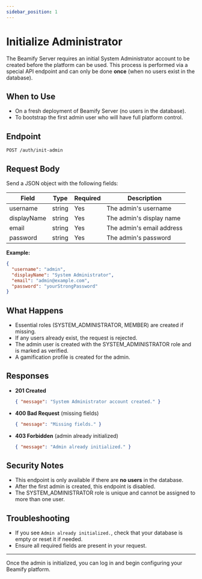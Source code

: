 ```yaml
---
sidebar_position: 1
---
```


# Initialize Administrator

The Beamify Server requires an initial System Administrator account to be created before the platform can be used. This process is performed via a special API endpoint and can only be done **once** (when no users exist in the database).

## When to Use
- On a fresh deployment of Beamify Server (no users in the database).
- To bootstrap the first admin user who will have full platform control.

## Endpoint

`POST /auth/init-admin`

## Request Body
Send a JSON object with the following fields:

| Field        | Type   | Required | Description                       |
|--------------|--------|----------|-----------------------------------|
| username     | string | Yes      | The admin's username              |
| displayName  | string | Yes      | The admin's display name          |
| email        | string | Yes      | The admin's email address         |
| password     | string | Yes      | The admin's password              |

**Example:**
```json
{
  "username": "admin",
  "displayName": "System Administrator",
  "email": "admin@example.com",
  "password": "yourStrongPassword"
}
```

## What Happens
- Essential roles (SYSTEM_ADMINISTRATOR, MEMBER) are created if missing.
- If any users already exist, the request is rejected.
- The admin user is created with the SYSTEM_ADMINISTRATOR role and is marked as verified.
- A gamification profile is created for the admin.

## Responses

- **201 Created**
  ```json
  { "message": "System Administrator account created." }
  ```
- **400 Bad Request** (missing fields)
  ```json
  { "message": "Missing fields." }
  ```
- **403 Forbidden** (admin already initialized)
  ```json
  { "message": "Admin already initialized." }
  ```

## Security Notes
- This endpoint is only available if there are **no users** in the database.
- After the first admin is created, this endpoint is disabled.
- The SYSTEM_ADMINISTRATOR role is unique and cannot be assigned to more than one user.

## Troubleshooting
- If you see `Admin already initialized.`, check that your database is empty or reset it if needed.
- Ensure all required fields are present in your request.

---

Once the admin is initialized, you can log in and begin configuring your Beamify platform.
